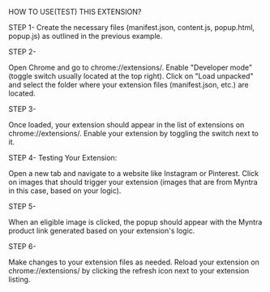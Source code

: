 HOW TO USE(TEST) THIS EXTENSION?

STEP 1- 
Create the necessary files (manifest.json, content.js, popup.html, popup.js) as outlined in the previous example.


STEP 2- 

Open Chrome and go to chrome://extensions/.
Enable "Developer mode" (toggle switch usually located at the top right).
Click on "Load unpacked" and select the folder where your extension files (manifest.json, etc.) are located.


STEP 3-

Once loaded, your extension should appear in the list of extensions on chrome://extensions/.
Enable your extension by toggling the switch next to it.


STEP 4- 
Testing Your Extension:

Open a new tab and navigate to a website like Instagram or Pinterest.
Click on images that should trigger your extension (images that are from Myntra in this case, based on your logic).


STEP 5-

When an eligible image is clicked, the popup should appear with the Myntra product link generated based on your extension's logic.



STEP 6- 

Make changes to your extension files as needed.
Reload your extension on chrome://extensions/ by clicking the refresh icon next to your extension listing.